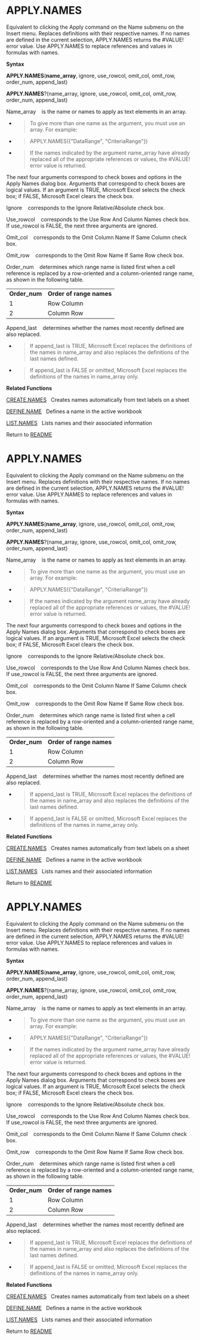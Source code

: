 # APPLY.NAMES

Equivalent to clicking the Apply command on the Name submenu on the
Insert menu. Replaces definitions with their respective names. If no
names are defined in the current selection, APPLY.NAMES returns the
\#VALUE\! error value. Use APPLY.NAMES to replace references and values
in formulas with names.

**Syntax**

**APPLY.NAMES**(**name\_array**, ignore, use\_rowcol, omit\_col,
omit\_row, order\_num, append\_last)

**APPLY.NAMES**?(name\_array, ignore, use\_rowcol, omit\_col, omit\_row,
order\_num, append\_last)

Name\_array&nbsp;&nbsp;&nbsp;&nbsp;is the name or names to apply as text
elements in an array.

  - > To give more than one name as the argument, you must use an array.
    > For example:

  - > APPLY.NAMES({"DataRange", "CriteriaRange"})

  - > If the names indicated by the argument name\_array have already
    > replaced all of the appropriate references or values, the
    > \#VALUE\! error value is returned.


The next four arguments correspond to check boxes and options in the
Apply Names dialog box. Arguments that correspond to check boxes are
logical values. If an argument is TRUE, Microsoft Excel selects the
check box; if FALSE, Microsoft Excel clears the check box.

Ignore&nbsp;&nbsp;&nbsp;&nbsp;corresponds to the Ignore
Relative/Absolute check box.

Use\_rowcol&nbsp;&nbsp;&nbsp;&nbsp;corresponds to the Use Row And Column
Names check box. If use\_rowcol is FALSE, the next three arguments are
ignored.

Omit\_col&nbsp;&nbsp;&nbsp;&nbsp;corresponds to the Omit Column Name If
Same Column check box.

Omit\_row&nbsp;&nbsp;&nbsp;&nbsp;corresponds to the Omit Row Name If
Same Row check box.

Order\_num&nbsp;&nbsp;&nbsp;&nbsp;determines which range name is listed
first when a cell reference is replaced by a row-oriented and a
column-oriented range name, as shown in the following table.

|                |                          |
| -------------- | ------------------------ |
| **Order\_num** | **Order of range names** |
| 1              | Row Column               |
| 2              | Column Row               |

Append\_last&nbsp;&nbsp;&nbsp;&nbsp;determines whether the names most
recently defined are also replaced.

  - > If append\_last is TRUE, Microsoft Excel replaces the definitions
    > of the names in name\_array and also replaces the definitions of
    > the last names defined.

  - > If append\_last is FALSE or omitted, Microsoft Excel replaces the
    > definitions of the names in name\_array only.


**Related Functions**

[CREATE.NAMES](CREATE.NAMES.md)&nbsp;&nbsp;&nbsp;Creates names automatically from text
labels on a sheet

[DEFINE.NAME](DEFINE.NAME.md)&nbsp;&nbsp;&nbsp;Defines a name in the active workbook

[LIST.NAMES](LIST.NAMES.md)&nbsp;&nbsp;&nbsp;Lists names and their associated information



Return to [README](README.md#A)

# APPLY.NAMES

Equivalent to clicking the Apply command on the Name submenu on the
Insert menu. Replaces definitions with their respective names. If no
names are defined in the current selection, APPLY.NAMES returns the
\#VALUE\! error value. Use APPLY.NAMES to replace references and values
in formulas with names.

**Syntax**

**APPLY.NAMES**(**name\_array**, ignore, use\_rowcol, omit\_col,
omit\_row, order\_num, append\_last)

**APPLY.NAMES**?(name\_array, ignore, use\_rowcol, omit\_col, omit\_row,
order\_num, append\_last)

Name\_array&nbsp;&nbsp;&nbsp;&nbsp;is the name or names to apply as text
elements in an array.

  - > To give more than one name as the argument, you must use an array.
    > For example:

  - > APPLY.NAMES({"DataRange", "CriteriaRange"})

  - > If the names indicated by the argument name\_array have already
    > replaced all of the appropriate references or values, the
    > \#VALUE\! error value is returned.


The next four arguments correspond to check boxes and options in the
Apply Names dialog box. Arguments that correspond to check boxes are
logical values. If an argument is TRUE, Microsoft Excel selects the
check box; if FALSE, Microsoft Excel clears the check box.

Ignore&nbsp;&nbsp;&nbsp;&nbsp;corresponds to the Ignore
Relative/Absolute check box.

Use\_rowcol&nbsp;&nbsp;&nbsp;&nbsp;corresponds to the Use Row And Column
Names check box. If use\_rowcol is FALSE, the next three arguments are
ignored.

Omit\_col&nbsp;&nbsp;&nbsp;&nbsp;corresponds to the Omit Column Name If
Same Column check box.

Omit\_row&nbsp;&nbsp;&nbsp;&nbsp;corresponds to the Omit Row Name If
Same Row check box.

Order\_num&nbsp;&nbsp;&nbsp;&nbsp;determines which range name is listed
first when a cell reference is replaced by a row-oriented and a
column-oriented range name, as shown in the following table.

|                |                          |
| -------------- | ------------------------ |
| **Order\_num** | **Order of range names** |
| 1              | Row Column               |
| 2              | Column Row               |

Append\_last&nbsp;&nbsp;&nbsp;&nbsp;determines whether the names most
recently defined are also replaced.

  - > If append\_last is TRUE, Microsoft Excel replaces the definitions
    > of the names in name\_array and also replaces the definitions of
    > the last names defined.

  - > If append\_last is FALSE or omitted, Microsoft Excel replaces the
    > definitions of the names in name\_array only.


**Related Functions**

[CREATE.NAMES](CREATE.NAMES.md)&nbsp;&nbsp;&nbsp;Creates names automatically from text
labels on a sheet

[DEFINE.NAME](DEFINE.NAME.md)&nbsp;&nbsp;&nbsp;Defines a name in the active workbook

[LIST.NAMES](LIST.NAMES.md)&nbsp;&nbsp;&nbsp;Lists names and their associated information



Return to [README](README.md#A)

# APPLY.NAMES

Equivalent to clicking the Apply command on the Name submenu on the
Insert menu. Replaces definitions with their respective names. If no
names are defined in the current selection, APPLY.NAMES returns the
\#VALUE\! error value. Use APPLY.NAMES to replace references and values
in formulas with names.

**Syntax**

**APPLY.NAMES**(**name\_array**, ignore, use\_rowcol, omit\_col,
omit\_row, order\_num, append\_last)

**APPLY.NAMES**?(name\_array, ignore, use\_rowcol, omit\_col, omit\_row,
order\_num, append\_last)

Name\_array&nbsp;&nbsp;&nbsp;&nbsp;is the name or names to apply as text
elements in an array.

  - > To give more than one name as the argument, you must use an array.
    > For example:

  - > APPLY.NAMES({"DataRange", "CriteriaRange"})

  - > If the names indicated by the argument name\_array have already
    > replaced all of the appropriate references or values, the
    > \#VALUE\! error value is returned.


The next four arguments correspond to check boxes and options in the
Apply Names dialog box. Arguments that correspond to check boxes are
logical values. If an argument is TRUE, Microsoft Excel selects the
check box; if FALSE, Microsoft Excel clears the check box.

Ignore&nbsp;&nbsp;&nbsp;&nbsp;corresponds to the Ignore
Relative/Absolute check box.

Use\_rowcol&nbsp;&nbsp;&nbsp;&nbsp;corresponds to the Use Row And Column
Names check box. If use\_rowcol is FALSE, the next three arguments are
ignored.

Omit\_col&nbsp;&nbsp;&nbsp;&nbsp;corresponds to the Omit Column Name If
Same Column check box.

Omit\_row&nbsp;&nbsp;&nbsp;&nbsp;corresponds to the Omit Row Name If
Same Row check box.

Order\_num&nbsp;&nbsp;&nbsp;&nbsp;determines which range name is listed
first when a cell reference is replaced by a row-oriented and a
column-oriented range name, as shown in the following table.

|                |                          |
| -------------- | ------------------------ |
| **Order\_num** | **Order of range names** |
| 1              | Row Column               |
| 2              | Column Row               |

Append\_last&nbsp;&nbsp;&nbsp;&nbsp;determines whether the names most
recently defined are also replaced.

  - > If append\_last is TRUE, Microsoft Excel replaces the definitions
    > of the names in name\_array and also replaces the definitions of
    > the last names defined.

  - > If append\_last is FALSE or omitted, Microsoft Excel replaces the
    > definitions of the names in name\_array only.


**Related Functions**

[CREATE.NAMES](CREATE.NAMES.md)&nbsp;&nbsp;&nbsp;Creates names automatically from text
labels on a sheet

[DEFINE.NAME](DEFINE.NAME.md)&nbsp;&nbsp;&nbsp;Defines a name in the active workbook

[LIST.NAMES](LIST.NAMES.md)&nbsp;&nbsp;&nbsp;Lists names and their associated information



Return to [README](README.md#A)

